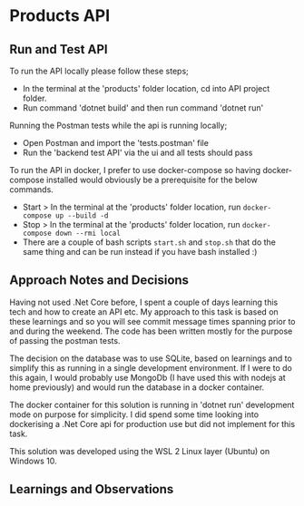 # Products API

## Run and Test API

To run the API locally please follow these steps;

- In the terminal at the 'products' folder location, cd into API project folder.
- Run command 'dotnet build' and then run command 'dotnet run'

Running the Postman tests while the api is running locally;

- Open Postman and import the 'tests.postman' file
- Run the 'backend test API' via the ui and all tests should pass

To run the API in docker, I prefer to use docker-compose so having docker-compose installed would obviously be a prerequisite for the below commands.

- Start > In the terminal at the 'products' folder location, run `docker-compose up --build -d`
- Stop > In the terminal at the 'products' folder location, run `docker-compose down --rmi local`
- There are a couple of bash scripts `start.sh` and `stop.sh` that do the same thing and can be run instead if you have bash installed :)

## Approach Notes and Decisions

Having not used .Net Core before, I spent a couple of days learning this tech and how to create an API etc. My approach to this task is based on these learnings and so you will see commit message times spanning prior to and during the weekend. The code has been written mostly for the purpose of passing the postman tests.

The decision on the database was to use SQLite, based on learnings and to simplify this as running in a single development environment. If I were to do this again, I would probably use MongoDb (I have used this with nodejs at home previously) and would run the database in a docker container.

The docker container for this solution is running in 'dotnet run' development mode on purpose for simplicity. I did spend some time looking into dockerising a .Net Core api for production use but did not implement for this task.

This solution was developed using the WSL 2 Linux layer (Ubuntu) on Windows 10.

## Learnings and Observations
